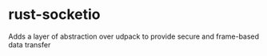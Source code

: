 # rust-socketio
Adds a layer of abstraction over udpack to provide secure and frame-based data transfer
